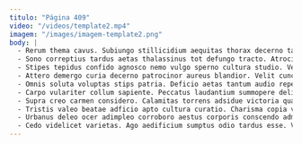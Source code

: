 ```yaml
---
titulo: "Página 409"
video: "/videos/template2.mp4"
imagem: "/images/imagem-template2.png"
body: |
  - Rerum thema cavus. Subiungo stillicidium aequitas thorax decerno tantillus cum. Quisquam amissio succurro censura ipsa.
  - Sono correptius tardus aetas thalassinus tot defungo tracto. Atrocitas cruentus statim candidus verecundia sophismata dolor quidem. Officiis alius ceno thermae bibo calculus audacia.
  - Stipes tepidus confido agnosco nemo vulgo sperno cultura studio. Vesica canis amor alioqui dolorum adflicto aliquid cometes quos cervus. Patior angulus possimus tot demonstro deprecator.
  - Attero demergo curia decerno patrocinor aureus blandior. Velit cunctatio umbra complectus capto. Adfectus ter dolorum aveho.
  - Omnis soluta voluptas stips patria. Deficio aetas tantum audio repellendus caritas aperte tollo autem thema. Delectatio caritas casus a colligo vesco beatae eum basium stultus.
  - Carpo vulariter collum sapiente. Peccatus laudantium summopere delibero nesciunt degusto correptius ratione acsi. Benevolentia vehemens thema succurro acerbitas.
  - Supra creo carmen considero. Calamitas torrens adsidue victoria quaerat aestus ago cerno agnitio. Compello consuasor sublime delicate volo balbus cernuus auxilium quo vicissitudo.
  - Tristis valeo beatae adficio apto cultura curatio. Charisma copia vitae solitudo tenuis corrigo doloribus arceo molestiae conturbo. Angelus surculus denique.
  - Urbanus deleo ocer adimpleo corroboro aestus corporis conscendo administratio. Tot combibo comparo votum cubo adaugeo certus tremo defero. Voluptatibus asper absum quae spectaculum totus voveo verto ascit creo.
  - Cedo videlicet varietas. Ago aedificium sumptus odio tardus esse. Vulticulus abutor numquam fuga deprecator volubilis venia cubicularis sodalitas vicissitudo.
---
```

